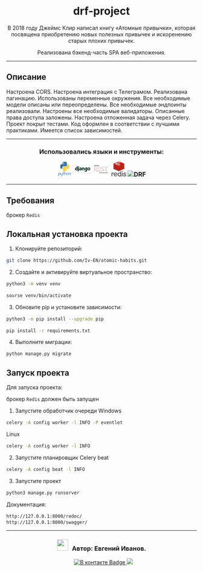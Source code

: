 <div align="center">
    <h1>drf-project</h1> 
    <p>
        В 2018 году Джеймс Клир написал книгу «Атомные привычки», которая посвящена приобретению новых полезных привычек и искоренению старых плохих привычек.
    </p>
   <p>Реализована бэкенд-часть SPA веб-приложения.</p>
</div>

---

## Описание

Настроена CORS.
Настроена интеграция с Телеграмом.
Реализована пагинацию.
Использованы переменные окружения.
Все необходимые модели описаны или переопределены.
Все необходимые эндпоинты реализовали.
Настроены все необходимые валидаторы.
Описанные права доступа заложены.
Настроена отложенная задача через Celery.
Проект покрыт тестами.
Код оформлен в соответствии с лучшими практиками.
Имеется список зависимостей.

---

<div align="center">
    <h3 align="center">
        <p>Использовались языки и инструменты:</p>
        <div>
            <img src="https://github.com/devicons/devicon/blob/master/icons/python/python-original-wordmark.svg" title="Python" alt="Python" width="40" height="40"/>&nbsp;
            <img src="https://github.com/devicons/devicon/blob/master/icons/django/django-plain-wordmark.svg" title="Django" alt="Django" width="40" height="40"/>&nbsp;
            <img src="https://github.com/devicons/devicon/blob/master/icons/djangorest/djangorest-original-wordmark.svg" title="DRF" alt="DRF" width="40" height="40"/>&nbsp;
            <img src="https://github.com/devicons/devicon/blob/master/icons/redis/redis-original-wordmark.svg" title="Redis" alt="DRF" width="40" height="40"/>
            <img src="https://badgen.net/badge/C/Celery/green?" title="Celery" alt="DRF" width="40" height="40"/>
        </div>
    </h3>
</div>

---

## Требования

брокер `Redis`

## Локальная установка проекта

1. Клонируйте репозиторий:

```bash
git clone https://github.com/Iv-EN/atomic-habits.git
```

2. Создайте и активируйте виртуальное пространство:

```bash
python3 -m venv venv
```

```bash
sourse venv/bin/activate
```

3. Обновите pip и установите зависимости:

```bash
python3 -m pip install --upgrade pip
```

```bash
pip install -r requirements.txt
```

4. Выполните миграции:

```bash
python manage.py migrate 
```

## Запуск проекта

Для запуска проекта:

брокер `Redis` должен быть запущен

1. Запустите обработчик очереди
   Windows

```bash
celery -A config worker -l INFO -P eventlet
```

Linux

```bash
celery -A config worker -l INFO
```

2. Запустите планировщик Celery beat

```bash
celery -A config beat -l INFO  
```

3. Запустите проект

```bash
python3 manage.py runserver
```

Документация:

```
http://127.0.0.1:8000/redoc/
http://127.0.0.1:8000/swagger/
```

___

<h3 align="center">
    <p><img src="https://media.giphy.com/media/iY8CRBdQXODJSCERIr/giphy.gif" width="30" height="30" style="margin-right: 10px;">Автор: Евгений Иванов. </p>
</h3>
<p align="center">
     <div align="center"  class="icons-social" style="margin-left: 10px;">
            <a href="https://vk.com/engenivanov" target="blank" rel="noopener noreferrer">
                <img src="https://img.shields.io/badge/%D0%92%20%D0%BA%D0%BE%D0%BD%D1%82%D0%B0%D0%BA%D1%82%D0%B5-blue?style=for-the-badge&logo=VK&logoColor=white" alt="В контакте Badge"/>
            </a>
            <a href="https://t.me/IvENauto" target="blank" rel="noopener noreferrer">
                <img src="https://img.shields.io/badge/Telegram-2CA5E0?style=for-the-badge&logo=telegram&logoColor=white"/>
            </a>
    </div>
